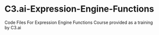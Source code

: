 # C3.ai-Expression-Engine-Functions

Code Files For Expression Engine Functions Course provided as a training by C3.ai
